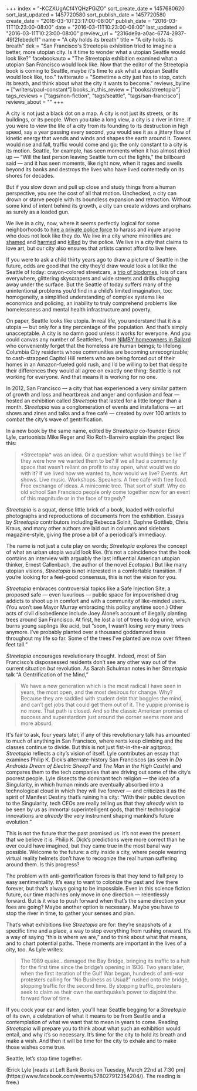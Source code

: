 +++
index = "-KCZXUgACf4YQHzPGiZO"
sort_create_date = 1457680620
sort_last_updated = 1457720580
sort_publish_date = 1457720580
create_date = "2016-03-10T23:17:00-08:00"
publish_date = "2016-03-11T10:23:00-08:00"
date = "2016-03-11T10:23:00-08:00"
last_updated = "2016-03-11T10:23:00-08:00"
preview_url = "2316de9a-a0ac-6774-2937-49f2febedc1f"
name = "A city holds its breath"
title = "A city holds its breath"
dek = "San Francisco's Streetopia exhibition tried to imagine a better, more utopian city.  Is it time to wonder what a utopian Seattle  would look like?"
facebookauto = "The Streetopia exhibition examined what a utopian San Francisco would look like. Now that the editor of the Streetopia book is coming to Seattle, maybe it's time to ask what a utopian Seattle would look like, too."
twitterauto = "Sometime a city just has to stop, catch its breath, and think about what the city it wants to become."
reviews_byline = ["writers/paul-constant"]
books_in_this_review = ["books/streetopia"]
tags_reviews = ["tags/non-fiction", "tags/seattle", "tags/san-francisco"]
reviews_about = ""
+++

A city is not just a black dot on a map. A city is not just its streets, or its buildings, or its people.  When you take a long view, a city is a river in time. If you were to view the life of a city from its founding to its destruction in high speed, say a year passing every second, you would see it as a jittery flow of kinetic energy that wends and winds and shapes the earth around it. Towers would rise and fall, traffic would come and go; the only constant to a city is its motion. Seattle, for example, has seen moments when it has almost dried up — “Will the last person leaving Seattle turn out the lights,” the billboard said — and it has seen moments, like right now, when it rages and swells beyond its banks and destroys the lives who have lived contentedly on its shores for decades. 

But if you slow down and pull up close and study things from a human perspective, you see the cost of all that motion. Unchecked, a city can drown or starve people with its boundless expansion and retraction. Without some kind of intent behind its growth, a city can create widows and orphans as surely as a loaded gun.

We live in a city, now, where it seems perfectly logical for some neighborhoods to [hire a private police force](http://thecisforcrank.com/2016/03/04/magnolia-resident-pepper-sprayed-by-private-security-guard/) to harass and injure anyone who does not look like they do. We live in a city where minorities are [shamed](http://slog.thestranger.com/slog/archives/2015/01/28/seattle-police-jailed-elderly-man-for-walking-in-seattle-while-black) and [harmed](http://thinkprogress.org/politics/2010/05/11/96270/seattle-police-mexican/) and [killed](https://en.wikipedia.org/wiki/Shooting_of_John_T._Williams) by the police. We live in a city that claims to love art, but our city also ensures that artists cannot afford to live here.

If you were to ask a child thirty years ago to draw a picture of Seattle in the future, odds are good that the city they’d draw would look a lot like the Seattle of today: crayon-colored streetcars, a [trio of biodomes](http://www.theverge.com/2013/10/24/5023454/amazon-giant-biodome-design-board-approval), lots of cars everywhere, glittering skyscrapers and wide streets and drills chugging away under the surface. But the Seattle of today suffers many of the unintentional problems you’d find in a child’s limited imagination, too: homogeneity, a simplified understanding of complex systems like economics and policing, an inability to truly comprehend problems like homelessness and mental health infrastructure and poverty. 

On paper, Seattle looks like utopia. In real life, you understand that it *is* a utopia — but only for a tiny percentage of the population. And that’s simply unacceptable. A city is no damn good unless it works for everyone. And you could canvas any number of Seattleites, from [NIMBY homeowners in Ballard](http://seattlish.com/post/131236804331/ballard-nimbys-are-not-happy-that-obrien-murray) who conveniently forget that the homeless are human beings; to lifelong Columbia City residents whose communities are becoming unrecognizable; to cash-strapped Capitol Hill renters who are being forced out of their homes in an Amazon-fueled gold rush, and I’d be willing to bet that despite their differences they would all agree on exactly one thing: Seattle is not working for everyone. And that means it is working for no one.

<div class="break"></div>

In 2012, San Francisco — a city that has experienced a very similar pattern of growth and loss and heartbreak and anger and confusion and fear — hosted an exhibition called *Streetopia* that lasted for a little longer than a month. *Streetopia* was a conglomeration of events and installations — art shows and zines and talks and a free café — created by over 100 artists to combat the city’s wave of gentrification. 

In a new book by the same name, edited by *Streetopia* co-founder Erick Lyle, cartoonists Mike Reger and Rio Roth-Barreiro explain the project like this: 

<blockquote>*Streetopia* was an idea. Or a question: what would things be like if they were how we wanted them to be? If we all had a community space that wasn’t reliant on profit to stay open, what would we do with it? If we lived how we wanted to, how would we live? Events. Art shows. Live music. Workshops. Speakers. A free café with free food. Free exchange of ideas. A minicomic tree. That sort of stuff. Why do old school San Francisco people only come together now for an event of this magnitude or in the face of tragedy?</blockquote>

*Streetopia* is a squat, dense little brick of a book, loaded with colorful photographs and reproductions of documents from the exhibition. Essays by *Streetopia* contributors including Rebecca Solnit, Daphne Gottlieb, Chris Kraus, and many other authors are laid out in columns and sidebars magazine-style, giving the prose a bit of a periodical’s immediacy.

The name is not just a cute play on words; *Streetopia* explores the concept of what an urban utopia would look like. (It’s not a coincidence that the book contains an interview with arguably the last influential American utopian thinker, Ernest Callenbach, the author of the novel *Ecotopia*.) But like many utopian visions, *Streetopia* is not interested in a comfortable transition. If you’re looking for a feel-good consensus, this is not the vision for you.

*Streetopia* embraces controversial topics like a Safe Injection Site, a proposed safe — even luxurious — public space for impoverished drug addicts to shoot up in comfort and with a community of like-minded users. (You won’t see Mayor Murray embracing this policy anytime soon.) Other acts of civil disobedience include Joey Alone’s account of illegally planting trees around San Francisco. At first, he lost a lot of trees to dog urine, which burns young saplings like acid, but “soon, I wasn’t losing very many trees anymore. I’ve probably planted over a thousand goddamned tress throughout my life so far. Some of the trees I’ve planted are now over fifteen feet tall.”

*Streetopia* encourages revolutionary thought. Indeed, most of San Francisco’s dispossessed residents don’t see any other way out of the current situation *but* revolution. As Sarah Schulman notes in her *Streetopia* talk “A Gentrification of the Mind,”

<blockquote>We have a new generation which is the most radical I have seen in years, the most open, and the most desirous for change. Why? Because they are saddled with student debt that boggles the mind, and can’t get jobs that could get them out of it. The yuppie promise is no more. That path is closed. And so the classic American promise of success and superstardom just around the corner seems more and more absurd.</blockquote>

It's fair to ask, four years later, if any of this revolutionary talk has amounted to much of anything in San Francisco, where rents keep climbing and the classes continue to divide. But this is not just fist-in-the-air agitprop; *Streetopia* reflects a city’s vision of itself. Lyle contributes an essay that examines Philip K. Dick’s alternate-history San Franciscos (as seen in *Do Androids Dream of Electric Sheep?* and *The Man in the High Castle*) and compares them to the tech companies that are driving out some of the city’s poorest people. Lyle dissects the dominant tech religion — the idea of a Singularity, in which human minds are eventually absorbed into a technological cloud in which they will live forever — and criticizes it as the spirit of Manifest Destiny that’s ruining his city: “With their public devotion to the Singularity, tech CEOs are really telling us that they *already* wish to be seen by us as immortal superintelligent gods, that their technological innovations are *already* the very instrument shaping mankind’s future evolution.”

This is not the future that the past promised us. It’s not even the present that we believe it is. Philip K. Dick’s predictions were more correct than he ever could have imagined, but they came true in the most banal way possible. Welcome to the future: a city inside a city, where people wearing virtual reality helmets don’t have to recognize the real human suffering around them. Is this progress?

<div class="break"></div>

The problem with anti-gentrification forces is that they tend to fall prey to easy sentimentality. It’s easy to want to colonize the past and live there forever, but that’s always going to be impossible. Even in this science fiction future, our time machines only move in one direction — relentlessly forward. But is it wise to push forward when that’s the same direction your foes are going? Maybe another option is necessary. Maybe you have to stop the river in time, to gather your senses and plan.

That’s what exhibitions like *Streetopia* are for: they’re snapshots of a specific time and a place, a way to stop everything from rushing onward. It’s a way of saying “this is where we are,” and to think about what that means, and to chart potential paths. These moments are important in the lives of a city, too. As Lyle writes:

<blockquote>The 1989 quake…damaged the Bay Bridge, bringing its traffic to a halt for the first time since the bridge’s opening in 1936. Two years later, when the first iteration of the Gulf War began, hundreds of anti-war protesters calling for “No Business as Usual!” rushed onto the bridge, stopping traffic for the second time. By stopping traffic, protesters seek to claim as their own the earthquake’s power to disjoint the forward flow of time.</blockquote>

If you cock your ear and listen, you’ll hear Seattle begging for a *Streetopia* of its own, a celebration of what it means to be from Seattle and a contemplation of what we want that to mean in years to come. Reading *Streetopia* will prepare you to think about what such an exhibition would entail, and why it’s so necessary. It’s time for the city to hold its breath and make a wish. And then it will be time for the city to exhale and to make those wishes come true. 

Seattle, let’s stop time together.

<p class="footer">(Erick Lyle [reads at Left Bank Books on Tuesday, March 22nd at 7:30 pm](https://www.facebook.com/events/578027912354204/). The reading is free.)</p>
